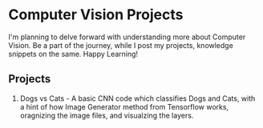 # Computer Vision Projects

I'm planning to delve forward with understanding more about Computer Vision. Be a part of the journey, while I post my projects, knowledge snippets on the same. Happy Learning!

## Projects 
1. Dogs vs Cats - A basic CNN code which classifies Dogs and Cats, with a hint of how Image Generator method from Tensorflow works, oragnizing the image files, and visualzing the layers.
